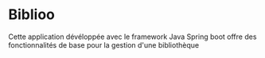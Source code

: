 # Biblioo
Cette application dévéloppée avec le framework Java Spring boot offre des fonctionnalités de base pour la gestion d'une bibliothèque
